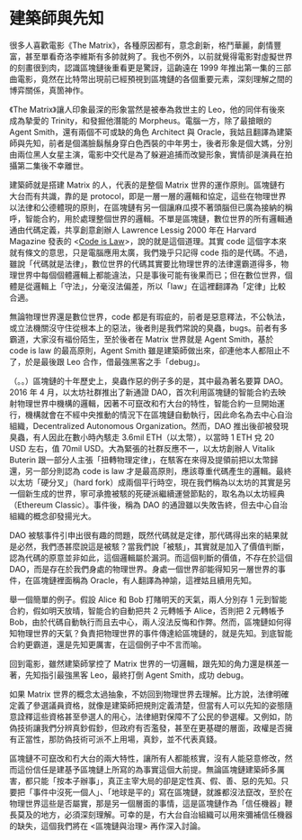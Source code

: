 # 建築師與先知

很多人喜歡電影《The Matrix》，各種原因都有，意念創新，格鬥華麗，劇情豐富，甚至單看奇洛李維斯有多帥就夠了。我也不例外，以前就覺得電影對虛擬世界的刻畫很到肉，認識區塊鏈後重看更是驚訝，這齣遠在 1999 年推出第一集的三部曲電影，竟然在比特幣出現前已經預視到區塊鏈的各個重要元素，深刻理解之間的博弈關係，真箇神作。

《The Matrix》讓人印象最深的形象當然是被奉為救世主的 Leo，他的同伴有後來成為摯愛的 Trinity，和發掘他潛能的 Morpheus。電腦一方，除了最搶眼的 Agent Smith，還有兩個不可或缺的角色 Architect 與 Oracle，我姑且翻譯為建築師與先知，前者是個滿臉鬍鬚身穿白色西裝的中年男士，後者形象是個大媽，分別由兩位黑人女星主演，電影中交代是為了躲避追捕而改變形象，實情卻是演員在拍攝第二集後不幸離世。

建築師就是搭建 Matrix 的人，代表的是整個 Matrix 世界的運作原則。區塊鏈冇大台而有共識，靠的是 protocol，即是一層一層的邏輯和協定，這些在物理世界以法律和公德體現的原則，在區塊鏈有另一個讓麻瓜摸不著頭腦但已廣為接納的稱呼，智能合約，用於處理整個世界的邏輯。不單是區塊鏈，數位世界的所有邏輯通通由代碼定義，共享創意創辦人 Lawrence Lessig 2000 年在 Harvard Magazine 發表的 &lt;[Code is Law](https://harvardmagazine.com/2000/01/code-is-law-html)&gt;，說的就是這個道理。其實 code 這個字本來就有條文的意思，只是電腦應用太廣，我們幾乎只記得 code 指的是代碼。不過，雖說「代碼就是法律」，數位世界的代碼其實要比物理世界的法律還霸道得多，物理世界中每個個體邏輯上都能違法，只是事後可能有後果而已；但在數位世界，個體是從邏輯上「守法」，分毫沒法偏差，所以「law」在這裡翻譯為「定律」比較合適。

無論物理世界還是數位世界，code 都是有瑕疵的，前者是惡意釋法，不公執法，或立法機關沒守住從根本上的惡法，後者則是我們常說的臭蟲，bugs。前者有多霸道，大家沒有福份陌生，至於後者在 Matrix 世界就是 Agent Smith，基於 code is law 的最高原則，Agent Smith 雖是建築師做出來，卻連他本人都阻止不了，於是最後跟 Leo 合作，借最強黑客之手「debug」。

（。。）區塊鏈的十年歷史上，臭蟲作惡的例子多的是，其中最為著名要算 DAO。2016 年 4 月，以太坊社群推出了新通證 DAO，首次利用區塊鏈的智能合約去映射物理世界中機構的邏輯，因著不可竄改和冇大台的特性，智能合約一旦開始運行，機構就會在不經中央推動的情況下在區塊鏈自動執行，因此命名為去中心自治組織，Decentralized Autonomous Organization。然而，DAO 推出後卻被發現臭蟲，有人因此在數小時內駭走 3.6mil ETH（以太幣），以當時 1 ETH 兌 20 USD 左右，值 70mil USD。大為緊張的社群反應不一，以太坊創辦人 Vitalik Buterin 跟一部分人主張「扭轉物理定律」，在駭客在來得及提領前把以太幣歸還，另一部分則認為 code is law 才是最高原則，應該尊重代碼產生的邏輯。最終以太坊「硬分叉」（hard fork）成兩個平行時空，現在我們稱為以太坊的其實是另一個新生成的世界，寧可承擔被駭的死硬派繼續運營節點的，取名為以太坊經典（Ethereum Classic）。事件後，稱為 DAO 的通證雖以失敗告終，但去中心自治組織的概念卻發揚光大。

DAO 被駭事件引申出很有趣的問題，既然代碼就是定律，那代碼得出來的結果就是必然，我們憑甚麼說這是被駭？當我們說「被駭」，其實就是加入了價值判斷，認為代碼的原意並非如此，這個邏輯屬於漏洞。而這個判斷的價值，不存在於這個 DAO，而是存在於我們身處的物理世界。身處一個世界卻能得知另一層世界的事件，在區塊鏈裡面稱為 Oracle，有人翻譯為神諭，這裡姑且續用先知。

舉一個簡單的例子。假設 Alice 和 Bob 打賭明天的天氣，兩人分別存 1 元到智能合約，假如明天放晴，智能合約自動把共 2 元轉帳予 Alice，否則把 2 元轉帳予 Bob，由於代碼自動執行而且去中心，兩人沒法反悔和作弊。然而，區塊鏈如何得知物理世界的天氣？負責把物理世界的事件傳達給區塊鏈的，就是先知。到底智能合約更霸道，還是先知更厲害，在這個例子中不言而喻。

回到電影，雖然建築師掌控了 Matrix 世界的一切邏輯，跟先知的角力還是棋差一著，先知指引最強黑客 Leo，最終打倒 Agent Smith，成功 debug。

如果 Matrix 世界的概念太過抽象，不妨回到物理世界去理解。比方說，法律明確定義了參選議員資格，就像是建築師把規則定義清楚，但當有人可以先知的姿態隨意詮釋這些資格甚至參選人的用心，法律絕對保障不了公民的參選權。又例如，防偽技術讓我們分辨真鈔假鈔，但政府有否濫發，甚至在更基礎的層面，政權是否擁有正當性，那防偽技術可派不上用場，真鈔，並不代表真錢。

區塊鏈不可竄改和冇大台的兩大特性，讓所有人都能核實，沒有人能惡意修改，然而這份信任是建基予區塊鏈上所寫的為事實這個大前提。無論區塊鏈建築師多厲害，都只能「按本子辦事」，真正主宰大局的卻是定性真、假、善、惡的先知。只要把「事件中沒死一個人」、「地球是平的」寫在區塊鏈，就誰都沒法竄改，至於在物理世界這些是否屬實，那是另一個層面的事情，這是區塊鏈作為「信任機器」鞭長莫及的地方，必須深刻理解。可幸的是，冇大台自治組織可以用來彌補信任機器的缺失，這個我們將在 &lt;區塊鏈與治理&gt; 再作深入討論。



